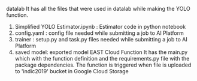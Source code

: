 datalab
It has all the files that were used in datalab while making the YOLO function. 
1. Simplified YOLO Estimator.ipynb : Estimator code in python notebook
2. config.yaml : config file needed while submitting a job to AI Platform
3. trainer : setup.py and task.py files needed while submitting a job to AI Platform
4. saved model: exported model
EAST Cloud Function
It has the main.py which with the function definition and the requirements.py file with the package dependencies. The function is triggered when  file is uploaded to 'indic2019' bucket in Google Cloud Storage
 